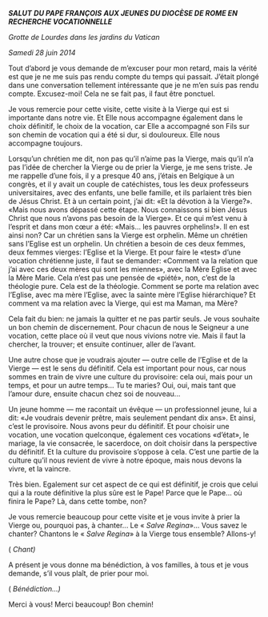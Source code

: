 ***SALUT*** ***DU PAPE FRANÇOIS*** ***AUX JEUNES DU DIOCÈSE DE ROME EN RECHERCHE VOCATIONNELLE***

*Grotte de Lourdes dans les jardins du Vatican*

*Samedi 28 juin 2014*

Tout d’abord je vous demande de m’excuser pour mon retard, mais la vérité est que je ne me suis pas rendu compte du temps qui passait. J’était plongé dans une conversation tellement intéressante que je ne m’en suis pas rendu compte. Excusez-moi! Cela ne se fait pas, il faut être ponctuel.

Je vous remercie pour cette visite, cette visite à la Vierge qui est si importante dans notre vie. Et Elle nous accompagne également dans le choix définitif, le choix de la vocation, car Elle a accompagné son Fils sur son chemin de vocation qui a été si dur, si douloureux. Elle nous accompagne toujours.

Lorsqu’un chrétien me dit, non pas qu’il n’aime pas la Vierge, mais qu’il n’a pas l’idée de chercher la Vierge ou de prier la Vierge, je me sens triste. Je me rappelle d’une fois, il y a presque 40 ans, j’étais en Belgique à un congrès, et il y avait un couple de catéchistes, tous les deux professeurs universitaires, avec des enfants, une belle famille, et ils parlaient très bien de Jésus Christ. Et à un certain point, j’ai dit: «Et la dévotion à la Vierge?». «Mais nous avons dépassé cette étape. Nous connaissons si bien Jésus Christ que nous n’avons pas besoin de la Vierge». Et ce qui m’est venu à l’esprit et dans mon cœur a été: «Mais... les pauvres orphelins!». Il en est ainsi non? Car un chrétien sans la Vierge est orphelin. Même un chrétien sans l’Eglise est un orphelin. Un chrétien a besoin de ces deux femmes, deux femmes vierges: l’Eglise et la Vierge. Et pour faire le «test» d’une vocation chrétienne juste, il faut se demander: «Comment va la relation que j’ai avec ces deux mères qui sont les miennes», avec la Mère Eglise et avec la Mère Marie. Cela n’est pas une pensée de «piété», non, c’est de la théologie pure. Cela est de la théologie. Comment se porte ma relation avec l’Eglise, avec ma mère l’Eglise, avec la sainte mère l’Eglise hiérarchique? Et comment va ma relation avec la Vierge, qui est ma Maman, ma Mère?

Cela fait du bien: ne jamais la quitter et ne pas partir seuls. Je vous souhaite un bon chemin de discernement. Pour chacun de nous le Seigneur a une vocation, cette place où il veut que nous vivions notre vie. Mais il faut la chercher, la trouver; et ensuite continuer, aller de l’avant.

Une autre chose que je voudrais ajouter — outre celle de l’Eglise et de la Vierge — est le sens du définitif. Cela est important pour nous, car nous sommes en train de vivre une culture du provisoire: cela oui, mais pour un temps, et pour un autre temps... Tu te maries? Oui, oui, mais tant que l’amour dure, ensuite chacun chez soi de nouveau...

Un jeune homme — me racontait un évêque — un professionnel jeune, lui a dit: «Je voudrais devenir prêtre, mais seulement pendant dix ans». Et ainsi, c’est le provisoire. Nous avons peur du définitif. Et pour choisir une vocation, une vocation quelconque, également ces vocations «d’état», le mariage, la vie consacrée, le sacerdoce, on doit choisir dans la perspective du définitif. Et la culture du provisoire s’oppose à cela. C’est une partie de la culture qu’il nous revient de vivre à notre époque, mais nous devons la vivre, et la vaincre.

Très bien. Egalement sur cet aspect de ce qui est définitif, je crois que celui qui a la route définitive la plus sûre est le Pape! Parce que le Pape... où finira le Pape? Là, dans cette tombe, non?

Je vous remercie beaucoup pour cette visite et je vous invite à prier la Vierge ou, pourquoi pas, à chanter... Le « *Salve Regina*»... Vous savez le chanter? Chantons le « *Salve Regina*» à la Vierge tous ensemble? Allons-y!

( *Chant)*

A présent je vous donne ma bénédiction, à vos familles, à tous et je vous demande, s’il vous plaît, de prier pour moi.

( *Bénédiction...)*

Merci à vous! Merci beaucoup! Bon chemin!